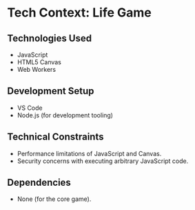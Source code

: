 # Tech Context: Life Game

## Technologies Used
- JavaScript
- HTML5 Canvas
- Web Workers

## Development Setup
- VS Code
- Node.js (for development tooling)

## Technical Constraints
- Performance limitations of JavaScript and Canvas.
- Security concerns with executing arbitrary JavaScript code.

## Dependencies
- None (for the core game).
